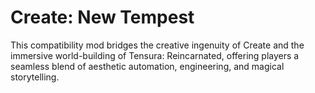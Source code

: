 # Create: New Tempest
This compatibility mod bridges the creative ingenuity of Create and the immersive world-building of Tensura: Reincarnated, offering players a seamless blend of aesthetic automation, engineering, and magical storytelling.
